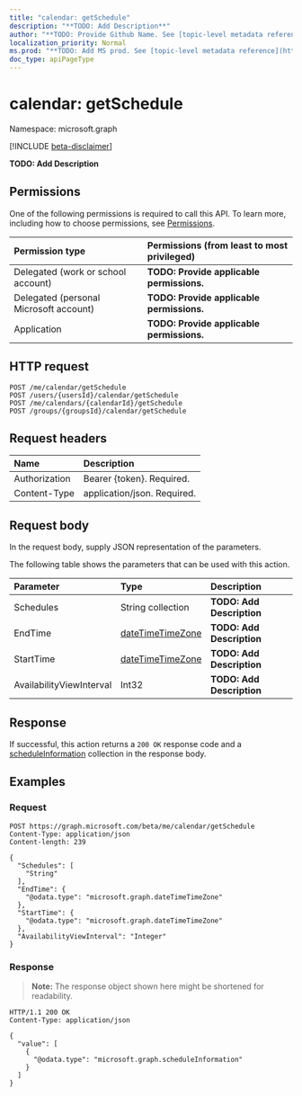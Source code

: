 ```yaml
---
title: "calendar: getSchedule"
description: "**TODO: Add Description**"
author: "**TODO: Provide Github Name. See [topic-level metadata reference](https://msgo.azurewebsites.net/add/document/guidelines/metadata.html#topic-level-metadata)**"
localization_priority: Normal
ms.prod: "**TODO: Add MS prod. See [topic-level metadata reference](https://msgo.azurewebsites.net/add/document/guidelines/metadata.html#topic-level-metadata)**"
doc_type: apiPageType
---
```


# calendar: getSchedule
Namespace: microsoft.graph

[!INCLUDE [beta-disclaimer](../../includes/beta-disclaimer.md)]

**TODO: Add Description**

## Permissions
One of the following permissions is required to call this API. To learn more, including how to choose permissions, see [Permissions](/graph/permissions-reference).

|Permission type|Permissions (from least to most privileged)|
|:---|:---|
|Delegated (work or school account)|**TODO: Provide applicable permissions.**|
|Delegated (personal Microsoft account)|**TODO: Provide applicable permissions.**|
|Application|**TODO: Provide applicable permissions.**|

## HTTP request

<!-- {
  "blockType": "ignored"
}
-->
``` http
POST /me/calendar/getSchedule
POST /users/{usersId}/calendar/getSchedule
POST /me/calendars/{calendarId}/getSchedule
POST /groups/{groupsId}/calendar/getSchedule
```

## Request headers
|Name|Description|
|:---|:---|
|Authorization|Bearer {token}. Required.|
|Content-Type|application/json. Required.|

## Request body
In the request body, supply JSON representation of the parameters.

The following table shows the parameters that can be used with this action.

|Parameter|Type|Description|
|:---|:---|:---|
|Schedules|String collection|**TODO: Add Description**|
|EndTime|[dateTimeTimeZone](../resources/datetimetimezone.md)|**TODO: Add Description**|
|StartTime|[dateTimeTimeZone](../resources/datetimetimezone.md)|**TODO: Add Description**|
|AvailabilityViewInterval|Int32|**TODO: Add Description**|



## Response

If successful, this action returns a `200 OK` response code and a [scheduleInformation](../resources/scheduleinformation.md) collection in the response body.

## Examples

### Request
<!-- {
  "blockType": "request",
  "name": "calendar_getschedule"
}
-->
``` http
POST https://graph.microsoft.com/beta/me/calendar/getSchedule
Content-Type: application/json
Content-length: 239

{
  "Schedules": [
    "String"
  ],
  "EndTime": {
    "@odata.type": "microsoft.graph.dateTimeTimeZone"
  },
  "StartTime": {
    "@odata.type": "microsoft.graph.dateTimeTimeZone"
  },
  "AvailabilityViewInterval": "Integer"
}
```


### Response
>**Note:** The response object shown here might be shortened for readability.
<!-- {
  "blockType": "response",
  "truncated": true,
  "@odata.type": "Collection(microsoft.graph.scheduleInformation)"
}
-->
``` http
HTTP/1.1 200 OK
Content-Type: application/json

{
  "value": [
    {
      "@odata.type": "microsoft.graph.scheduleInformation"
    }
  ]
}
```

